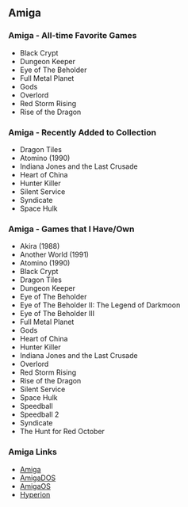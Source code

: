 ## Amiga

### Amiga - All-time Favorite Games

- Black Crypt
- Dungeon Keeper
- Eye of The Beholder
- Full Metal Planet
- Gods
- Overlord
- Red Storm Rising
- Rise of the Dragon

### Amiga - Recently Added to Collection

- Dragon Tiles
- Atomino (1990)
- Indiana Jones and the Last Crusade
- Heart of China
- Hunter Killer
- Silent Service
- Syndicate
- Space Hulk

### Amiga - Games that I Have/Own

- Akira (1988)
- Another World (1991)
- Atomino (1990)
- Black Crypt
- Dragon Tiles
- Dungeon Keeper
- Eye of The Beholder
- Eye of The Beholder II: The Legend of Darkmoon
- Eye of The Beholder III
- Full Metal Planet
- Gods
- Heart of China
- Hunter Killer
- Indiana Jones and the Last Crusade
- Overlord
- Red Storm Rising
- Rise of the Dragon
- Silent Service
- Space Hulk
- Speedball
- Speedball 2
- Syndicate
- The Hunt for Red October

### Amiga Links

- [Amiga](https://en.wikipedia.org/wiki/Amiga)
- [AmigaDOS](https://en.wikipedia.org/wiki/AmigaDOS)
- [AmigaOS](https://en.wikipedia.org/wiki/AmigaOS)
- [Hyperion](https://en.wikipedia.org/wiki/Hyperion_Entertainment)


